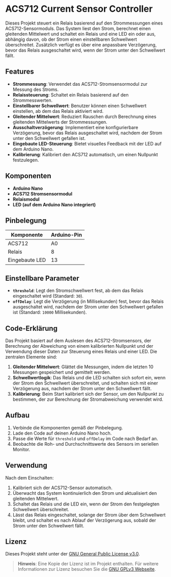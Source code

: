 # ACS712 Current Sensor Controller

Dieses Projekt steuert ein Relais basierend auf den Strommessungen eines ACS712-Sensormoduls. Das System liest den Strom, berechnet einen gleitenden Mittelwert und schaltet ein Relais und eine LED ein oder aus, abhängig davon, ob der Strom einen einstellbaren Schwellwert überschreitet. Zusätzlich verfügt es über eine anpassbare Verzögerung, bevor das Relais ausgeschaltet wird, wenn der Strom unter den Schwellwert fällt.

## Features

- **Strommessung**: Verwendet das ACS712-Stromsensormodul zur Messung des Stroms.
- **Relaissteuerung**: Schaltet ein Relais basierend auf den Strommesswerten.
- **Einstellbarer Schwellwert**: Benutzer können einen Schwellwert einstellen, ab dem das Relais aktiviert wird.
- **Gleitender Mittelwert**: Reduziert Rauschen durch Berechnung eines gleitenden Mittelwerts der Strommessungen.
- **Ausschaltverzögerung**: Implementiert eine konfigurierbare Verzögerung, bevor das Relais ausgeschaltet wird, nachdem der Strom unter den Schwellwert gefallen ist.
- **Eingebaute LED-Steuerung**: Bietet visuelles Feedback mit der LED auf dem Arduino Nano.
- **Kalibrierung**: Kalibriert den ACS712 automatisch, um einen Nullpunkt festzulegen.

## Komponenten

- **Arduino Nano**
- **ACS712 Stromsensormodul**
- **Relaismodul**
- **LED (auf dem Arduino Nano integriert)**

## Pinbelegung

| Komponente    | Arduino-Pin |
|---------------|-------------|
| ACS712        | A0          |
| Relais        | 8           |
| Eingebaute LED| 13          |

## Einstellbare Parameter

- **`threshold`**: Legt den Stromschwellwert fest, ab dem das Relais eingeschaltet wird (Standard: `30`).
- **`offDelay`**: Legt die Verzögerung (in Millisekunden) fest, bevor das Relais ausgeschaltet wird, nachdem der Strom unter den Schwellwert gefallen ist (Standard: `10000` Millisekunden).

## Code-Erklärung

Das Projekt basiert auf dem Auslesen des ACS712-Stromsensors, der Berechnung der Abweichung von einem kalibrierten Nullpunkt und der Verwendung dieser Daten zur Steuerung eines Relais und einer LED. Die zentralen Elemente sind:

1. **Gleitender Mittelwert**: Glättet die Messungen, indem die letzten 10 Messungen gespeichert und gemittelt werden.
2. **Schwellwertlogik**: Das Relais und die LED schalten sich sofort ein, wenn der Strom den Schwellwert überschreitet, und schalten sich mit einer Verzögerung aus, nachdem der Strom unter den Schwellwert fällt.
3. **Kalibrierung**: Beim Start kalibriert sich der Sensor, um den Nullpunkt zu bestimmen, der zur Berechnung der Stromabweichung verwendet wird.

## Aufbau

1. Verbinde die Komponenten gemäß der Pinbelegung.
2. Lade den Code auf deinen Arduino Nano hoch.
3. Passe die Werte für `threshold` und `offDelay` im Code nach Bedarf an.
4. Beobachte die Roh- und Durchschnittswerte des Sensors im seriellen Monitor.

## Verwendung

Nach dem Einschalten:

1. Kalibriert sich der ACS712-Sensor automatisch.
2. Überwacht das System kontinuierlich den Strom und aktualisiert den gleitenden Mittelwert.
3. Schaltet das Relais und die LED ein, wenn der Strom den festgelegten Schwellwert überschreitet.
4. Lässt das Relais eingeschaltet, solange der Strom über dem Schwellwert bleibt, und schaltet es nach Ablauf der Verzögerung aus, sobald der Strom unter den Schwellwert fällt.

## Lizenz

Dieses Projekt steht unter der [GNU General Public License v3.0](LICENSE).

> **Hinweis**: Eine Kopie der Lizenz ist im Projekt enthalten. Für weitere Informationen zur Lizenz besuchen Sie die [GNU GPLv3 Webseite](https://www.gnu.org/licenses/gpl-3.0.html).
